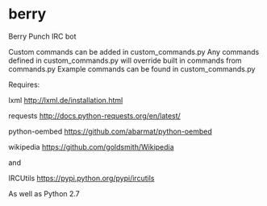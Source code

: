 berry
=====

Berry Punch IRC bot

Custom commands can be added in custom_commands.py
Any commands defined in custom_commands.py will override built in commands from commands.py
Example commands can be found in custom_commands.py

Requires:

lxml http://lxml.de/installation.html

requests http://docs.python-requests.org/en/latest/

python-oembed https://github.com/abarmat/python-oembed

wikipedia https://github.com/goldsmith/Wikipedia

and

IRCUtils https://pypi.python.org/pypi/ircutils

As well as Python 2.7
